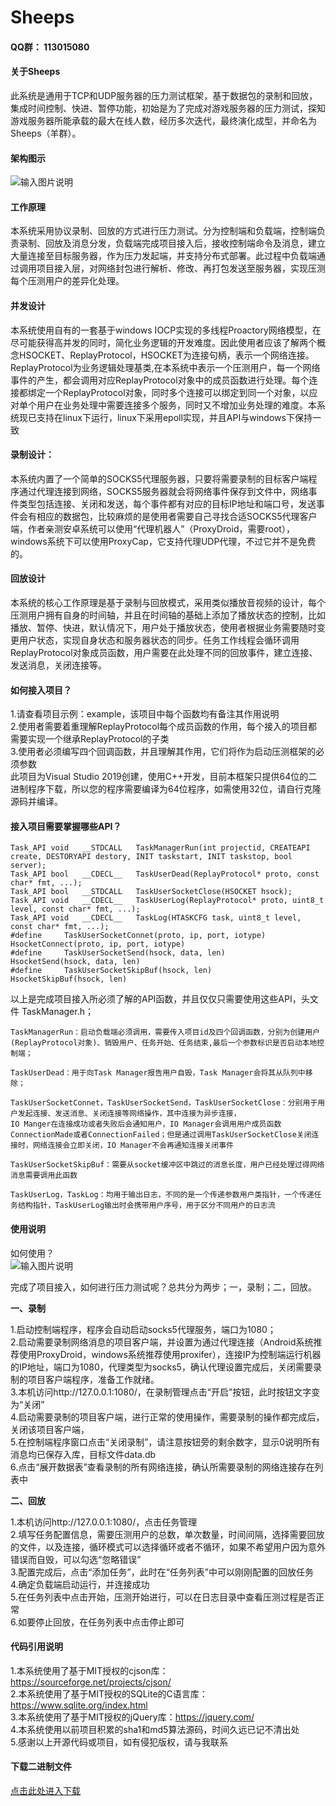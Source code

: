 # Sheeps

#### __QQ群：__ 113015080

#### 关于Sheeps

此系统是通用于TCP和UDP服务器的压力测试框架，基于数据包的录制和回放，集成时间控制、快进、暂停功能，初始是为了完成对游戏服务器的压力测试，探知游戏服务器所能承载的最大在线人数，经历多次迭代，最终演化成型，并命名为Sheeps（羊群）。


#### 架构图示

![输入图片说明](https://images.gitee.com/uploads/images/2020/0901/164845_f7597f15_1564139.png "QQ截图20200831162640.png")


#### 工作原理

本系统采用协议录制、回放的方式进行压力测试。分为控制端和负载端，控制端负责录制、回放及消息分发，负载端完成项目接入后，接收控制端命令及消息，建立大量连接至目标服务器，作为压力发起端，并支持分布式部署。此过程中负载端通过调用项目接入层，对网络封包进行解析、修改、再打包发送至服务器，实现压测每个压测用户的差异化处理。


#### 并发设计

本系统使用自有的一套基于windows IOCP实现的多线程Proactory网络模型，在尽可能获得高并发的同时，简化业务逻辑的开发难度。因此使用者应该了解两个概念HSOCKET、ReplayProtocol，HSOCKET为连接句柄，表示一个网络连接。ReplayProtocol为业务逻辑处理基类,在本系统中表示一个压测用户，每一个网络事件的产生，都会调用对应ReplayProtocol对象中的成员函数进行处理。每个连接都绑定一个ReplayProtocol对象，同时多个连接可以绑定到同一个对象，以应对单个用户在业务处理中需要连接多个服务，同时又不增加业务处理的难度。本系统现已支持在linux下运行，linux下采用epoll实现，并且API与windows下保持一致

#### 录制设计：

本系统内置了一个简单的SOCKS5代理服务器，只要将需要录制的目标客户端程序通过代理连接到网络，SOCKS5服务器就会将网络事件保存到文件中，网络事件类型包括连接、关闭和发送，每个事件都有对应的目标IP地址和端口号，发送事件会有相应的数据包，比较麻烦的是使用者需要自己寻找合适SOCKS5代理客户端，作者亲测安卓系统可以使用“代理机器人”（ProxyDroid，需要root），windows系统下可以使用ProxyCap，它支持代理UDP代理，不过它并不是免费的。

#### 回放设计

本系统的核心工作原理是基于录制与回放模式，采用类似播放音视频的设计，每个压测用户拥有自身的时间轴，并且在时间轴的基础上添加了播放状态的控制，比如播放、暂停、快进，默认情况下，用户处于播放状态，使用者根据业务需要随时变更用户状态，实现自身状态和服务器状态的同步。任务工作线程会循环调用ReplayProtocol对象成员函数，用户需要在此处理不同的回放事件，建立连接、发送消息，关闭连接等。

#### 如何接入项目？

1.请查看项目示例：example，该项目中每个函数均有备注其作用说明  
2.使用者需要着重理解ReplayProtocol每个成员函数的作用，每个接入的项目都需要实现一个继承ReplayProtocol的子类  
3.使用者必须编写四个回调函数，并且理解其作用，它们将作为启动压测框架的必须参数  
此项目为Visual Studio 2019创建，使用C++开发，目前本框架只提供64位的二进制程序下载，所以您的程序需要编译为64位程序，如需使用32位，请自行克隆源码并编译。


#### 接入项目需要掌握哪些API？


``` 
Task_API void	__STDCALL	TaskManagerRun(int projectid, CREATEAPI create, DESTORYAPI destory, INIT taskstart, INIT taskstop, bool server);
Task_API bool	__CDECL__	TaskUserDead(ReplayProtocol* proto, const char* fmt, ...);
Task_API bool	__STDCALL	TaskUserSocketClose(HSOCKET hsock);
Task_API void	__CDECL__	TaskUserLog(ReplayProtocol* proto, uint8_t level, const char* fmt, ...);
Task_API void	__CDECL__	TaskLog(HTASKCFG task, uint8_t level, const char* fmt, ...);
#define		TaskUserSocketConnet(proto, ip, port, iotype)	HsocketConnect(proto, ip, port, iotype)
#define		TaskUserSocketSend(hsock, data, len)		HsocketSend(hsock, data, len)
#define		TaskUserSocketSkipBuf(hsock, len)		HsocketSkipBuf(hsock, len)
```


以上是完成项目接入所必须了解的API函数，并且仅仅只需要使用这些API，头文件 TaskManager.h；

```
TaskManagerRun：启动负载端必须调用，需要传入项目id及四个回调函数，分别为创建用户(ReplayProtocol对象)、销毁用户、任务开始、任务结束,最后一个参数标识是否启动本地控制端；  

TaskUserDead：用于向Task Manager报告用户自毁，Task Manager会将其从队列中移除；  

TaskUserSocketConnet，TaskUserSocketSend，TaskUserSocketClose：分别用于用户发起连接、发送消息、关闭连接等网络操作，其中连接为异步连接，
IO Manger在连接成功或者失败后会通知用户，IO Manager会调用用户成员函数ConnectionMade或者ConnectionFailed；但是通过调用TaskUserSocketClose关闭连接时，网络连接会立即关闭，IO Manager不会再通知连接关闭事件  

TaskUserSocketSkipBuf：需要从socket缓冲区中跳过的消息长度，用户已经处理过得网络消息需要调用此函数  

TaskUserLog，TaskLog：均用于输出日志，不同的是一个传递参数用户类指针，一个传递任务结构指针，TaskUserLog输出时会携带用户序号，用于区分不同用户的日志流  
```


#### 使用说明

如何使用？  
![输入图片说明](https://images.gitee.com/uploads/images/2020/0831/162547_d340cedd_1564139.png "图片1.png")

完成了项目接入，如何进行压力测试呢？总共分为两步；一，录制；二，回放。

__一、录制__

1.启动控制端程序，程序会自动启动socks5代理服务，端口为1080；  
2.启动需要录制网络消息的项目客户端，并设置为通过代理连接（Android系统推荐使用ProxyDroid，windows系统推荐使用proxifer），连接IP为控制端运行机器的IP地址，端口为1080，代理类型为socks5，确认代理设置完成后，关闭需要录制的项目客户端程序，准备工作就绪。  
3.本机访问http://127.0.0.1:1080/，在录制管理点击“开启”按钮，此时按钮文字变为“关闭”  
4.启动需要录制的项目客户端，进行正常的使用操作，需要录制的操作都完成后，关闭该项目客户端，  
5.在控制端程序窗口点击“关闭录制”，请注意按钮旁的剩余数字，显示0说明所有消息均已保存入库，目标文件data.db  
6.点击“展开数据表”查看录制的所有网络连接，确认所需要录制的网络连接存在列表中  

__二、回放__

1.本机访问http://127.0.0.1:1080/，点击任务管理  
2.填写任务配置信息，需要压测用户的总数，单次数量，时间间隔，选择需要回放的文件，以及连接，循环模式可以选择循环或者不循环，如果不希望用户因为意外错误而自毁，可以勾选“忽略错误”  
3.配置完成后，点击“添加任务”，此时在“任务列表”中可以刚刚配置的回放任务  
4.确定负载端启动运行，并连接成功  
5.在任务列表中点击开始，压测开始进行，可以在日志目录中查看压测过程是否正常  
6.如要停止回放，在任务列表中点击停止即可  


#### 代码引用说明

1.本系统使用了基于MIT授权的cjson库：https://sourceforge.net/projects/cjson/  
2.本系统使用了基于MIT授权的SQLite的C语言库：https://www.sqlite.org/index.html  
3.本系统使用了基于MIT授权的jQuery库：https://jquery.com/  
4.本系统使用以前项目积累的sha1和md5算法源码，时间久远已记不清出处  
5.感谢以上开源代码或项目，如有侵犯版权，请与我联系  

#### 下载二进制文件
[点击此处进入下载](https://gitee.com/lutianming/Sheeps/releases)

